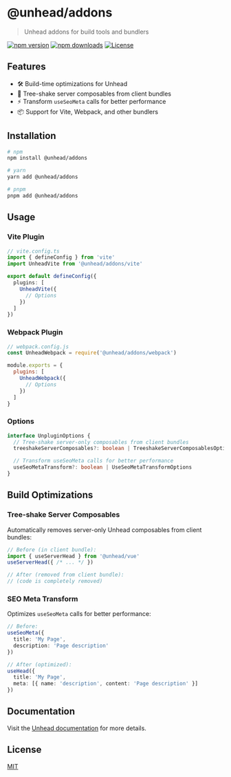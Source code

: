 # @unhead/addons

> Unhead addons for build tools and bundlers

[![npm version][npm-version-src]][npm-version-href]
[![npm downloads][npm-downloads-src]][npm-downloads-href]
[![License][license-src]][license-href]

## Features

- 🛠️ Build-time optimizations for Unhead
- 🌲 Tree-shake server composables from client bundles
- ⚡ Transform `useSeoMeta` calls for better performance
- 📦 Support for Vite, Webpack, and other bundlers

## Installation

```bash
# npm
npm install @unhead/addons

# yarn
yarn add @unhead/addons

# pnpm
pnpm add @unhead/addons
```

## Usage

### Vite Plugin

```ts
// vite.config.ts
import { defineConfig } from 'vite'
import UnheadVite from '@unhead/addons/vite'

export default defineConfig({
  plugins: [
    UnheadVite({
      // Options
    })
  ]
})
```

### Webpack Plugin

```js
// webpack.config.js
const UnheadWebpack = require('@unhead/addons/webpack')

module.exports = {
  plugins: [
    UnheadWebpack({
      // Options
    })
  ]
}
```

### Options

```ts
interface UnpluginOptions {
  // Tree-shake server-only composables from client bundles
  treeshakeServerComposables?: boolean | TreeshakeServerComposablesOptions

  // Transform useSeoMeta calls for better performance
  useSeoMetaTransform?: boolean | UseSeoMetaTransformOptions
}
```

## Build Optimizations

### Tree-shake Server Composables

Automatically removes server-only Unhead composables from client bundles:

```ts
// Before (in client bundle):
import { useServerHead } from '@unhead/vue'
useServerHead({ /* ... */ })

// After (removed from client bundle):
// (code is completely removed)
```

### SEO Meta Transform

Optimizes `useSeoMeta` calls for better performance:

```ts
// Before:
useSeoMeta({
  title: 'My Page',
  description: 'Page description'
})

// After (optimized):
useHead({
  title: 'My Page',
  meta: [{ name: 'description', content: 'Page description' }]
})
```

## Documentation

Visit the [Unhead documentation](https://unhead.unjs.io/) for more details.

## License

[MIT](./LICENSE)

<!-- Badges -->
[npm-version-src]: https://img.shields.io/npm/v/@unhead/addons/latest.svg?style=flat&colorA=18181B&colorB=28CF8D
[npm-version-href]: https://npmjs.com/package/@unhead/addons

[npm-downloads-src]: https://img.shields.io/npm/dm/@unhead/addons.svg?style=flat&colorA=18181B&colorB=28CF8D
[npm-downloads-href]: https://npmjs.com/package/@unhead/addons

[license-src]: https://img.shields.io/github/license/unjs/unhead.svg?style=flat&colorA=18181B&colorB=28CF8D
[license-href]: https://github.com/unjs/unhead/blob/main/LICENSE
